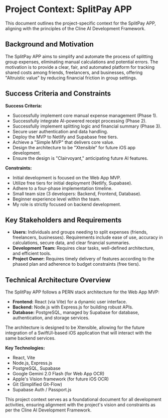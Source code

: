 # Project Context: SplitPay APP

This document outlines the project-specific context for the SplitPay APP, aligning with the principles of the Cline AI Development Framework.

## Background and Motivation

The SplitPay APP aims to simplify and automate the process of splitting group expenses, eliminating manual calculations and potential errors. The motivation is to provide a clear, fair, and automated platform for tracking shared costs among friends, freelancers, and businesses, offering "Altruistic value" by reducing financial friction in group settings.

## Success Criteria and Constraints

**Success Criteria:**

*   Successfully implement core manual expense management (Phase 1).
*   Successfully integrate AI-powered receipt processing (Phase 2).
*   Successfully implement splitting logic and financial summary (Phase 3).
*   Secure user authentication and data handling.
*   Deploy the MVP to Netlify and Supabase free tiers.
*   Achieve a "Simple MVP" that delivers core value.
*   Design the architecture to be "Xtensible" for future iOS app development.
*   Ensure the design is "Clairvoyant," anticipating future AI features.

**Constraints:**

*   Initial development is focused on the Web App MVP.
*   Utilize free tiers for initial deployment (Netlify, Supabase).
*   Adhere to a four-phase implementation timeline.
*   Small team size (3 developers: Backend, Frontend, Database).
*   Beginner experience level within the team.
*   My role is strictly focused on backend development.

## Key Stakeholders and Requirements

*   **Users:** Individuals and groups needing to split expenses (friends, freelancers, businesses). Requirements include ease of use, accuracy in calculations, secure data, and clear financial summaries.
*   **Development Team:** Requires clear tasks, well-defined architecture, and efficient tools.
*   **Project Owner:** Requires timely delivery of features according to the phased plan and adherence to budget constraints (free tiers).

## Technical Architecture Overview

The SplitPay APP follows a PERN stack architecture for the Web App MVP:

*   **Frontend:** React (via Vite) for a dynamic user interface.
*   **Backend:** Node.js with Express.js for building robust APIs.
*   **Database:** PostgreSQL, managed by Supabase for database, authentication, and storage services.

The architecture is designed to be Xtensible, allowing for the future integration of a SwiftUI-based iOS application that will interact with the same backend services.

**Key Technologies:**

*   React, Vite
*   Node.js, Express.js
*   PostgreSQL, Supabase
*   Google Gemini 2.0 Flash (for Web App OCR)
*   Apple's Vision framework (for future iOS OCR)
*   Git (Simplified Git-Flow)
*   Supabase Auth / Passport.js

This project context serves as a foundational document for all development activities, ensuring alignment with the project's vision and constraints as per the Cline AI Development Framework.
